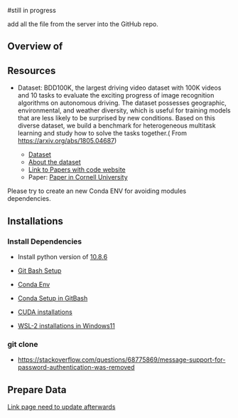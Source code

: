 #still in progress



add all the file from the server into the GitHub repo.
## Overview of 

## Resources 
* Dataset: 
    BDD100K, the largest driving video dataset with 100K videos and 10 tasks to evaluate the exciting progress of image recognition algorithms on autonomous driving. The dataset possesses geographic, environmental, and weather diversity, which is useful for training models that are less likely to be surprised by new conditions. Based on this diverse dataset, we build a benchmark for heterogeneous multitask learning and study how to solve the tasks together.( From https://arxiv.org/abs/1805.04687)

    *  [Dataset](https://bdd-data.berkeley.edu/)
    *  [About the dataset](https://doc.bdd100k.com/download.html)
    *  [Link to Papers with code website](https://paperswithcode.com/dataset/bdd100k)
    * Paper: [Paper in Cornell University](https://arxiv.org/abs/1805.04687)
  

Please try to create an new Conda ENV for avoiding modules dependencies.
## Installations

### Install Dependencies
* Install python version of [10.8.6](https://www.python.org/downloads/windows/)

* [Git Bash Setup](installations/docs/Git_setup.md)

* [Conda Env](installations/docs/GitBash_Conda_Setup.md)

* [Conda Setup in GitBash](installations/docs/GitBash_Conda_Setup.md)

* [CUDA installations](installations/docs/CUDA_installations.md)

* [WSL-2 installations in Windows11](installations/docs/WSL.md)

### git clone 
* https://stackoverflow.com/questions/68775869/message-support-for-password-authentication-was-removed

## Prepare Data
[Link page need to update afterwards](update.md)





